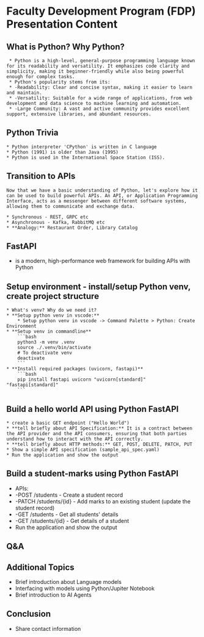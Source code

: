 # Faculty Development Program (FDP) Presentation Content
## **What is Python? Why Python?**
     * Python is a high-level, general-purpose programming language known for its readability and versatility. It emphasizes code clarity and simplicity, making it beginner-friendly while also being powerful enough for complex tasks.
     * Python's popularity stems from its:
     * -Readability: Clear and concise syntax, making it easier to learn and maintain.
     * -Versatility: Suitable for a wide range of applications, from web development and data science to machine learning and automation.
     * -Large Community: A vast and active community provides excellent support, extensive libraries, and abundant resources.

## **Python Trivia**
    * Python interpreter 'CPython' is written in C language
    * Python (1991) is older than Java (1995)
    * Python is used in the International Space Station (ISS).

## **Transition to APIs**
    Now that we have a basic understanding of Python, let's explore how it can be used to build powerful APIs. An API, or Application Programming Interface, acts as a messenger between different software systems, allowing them to communicate and exchange data.

    * Synchronous - REST, GRPC etc
    * Asynchronous - Kafka, RabbitMQ etc
    * **Analogy:** Restaurant Order, Library Catalog

## **FastAPI**
   * is a modern, high-performance web framework for building APIs with Python

## **Setup environment** - install/setup Python venv, create project structure
    * What's venv? Why do we need it?     
    * **Setup python venv in vscode:**
        * Setup python venv in vscode -> Command Palette > Python: Create Environment
    * **Setup venv in commandline**
        ```bash
        python3 -m venv .venv
        source ./.venv/bin/activate
        # To deactivate venv
        deactivate
        ```
    * **Install required packages (uvicorn, fastapi)**
        ```bash
        pip install fastapi uvicorn "uvicorn[standard]" "fastapi[standard]" 
        ```

## **Build a hello world API using Python FastAPI**
    * create a basic GET endpoint ("Hello World")
    * **tell briefly about API Specification:** It is a contract between the API provider and the API consumers, ensuring that both parties understand how to interact with the API correctly.
    * **tell briefly about HTTP methods:** GET, POST, DELETE, PATCH, PUT
    * Show a simple API specification (sample_api_spec.yaml)
    * Run the application and show the output
 
## **Build a student-marks using Python FastAPI**
   * APIs:
   *    -POST /students - Create a student record
   *    -PATCH /students/{id}  - Add marks to an existing student (update the student record)
   *    -GET /students - Get all students' details
   *    -GET /students/{id} - Get details of a student
   *    Run the application and show the output
   
## **Q&A**

## **Additional Topics**
  * Brief introduction about Language models
  * Interfacing with models using Python/Jupiter Notebook
  * Brief introduction to AI Agents
 
## **Conclusion**
   * Share contact information  
